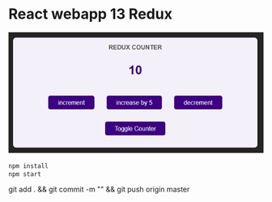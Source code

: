 # React webapp 13 Redux

![webapp](src/assets/app-2021-05-25-181302.png)

```
npm install
npm start
```

git add . && git commit -m "" && git push origin master


